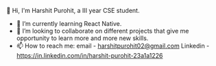 👋 Hi, I'm Harshit Purohit, a III year CSE student. 

- 🌱 I’m currently learning React Native.
- 👯 I’m looking to collaborate on different projects that give me opportunity to learn more and more new skills.
- 📫 How to reach me:  email - harshitpurohit02@gmail.com Linkedin - https://in.linkedin.com/in/harshit-purohit-23a1a1226  


